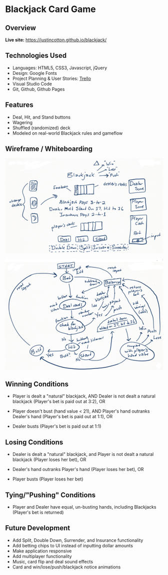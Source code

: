 # Blackjack Card Game
## Overview



**Live site:** <https://justincotton.github.io/blackjack/>

## Technologies Used

  * Languages: HTML5, CSS3, Javascript, jQuery
  * Design: Google Fonts
  * Project Planning & User Stories: [Trello](https://trello.com/b/51TjK5Yf/sei21)
  * Visual Studio Code
  * Git, Github, Github Pages


## Features

  * Deal, Hit, and Stand buttons
  * Wagering
  * Shuffled (randomized) deck
  * Modeled on real-world Blackjack rules and gameflow


## Wireframe / Whiteboarding

![Wireframe](https://github.com/JustinCotton/blackjack/blob/master/BlackjackWireframe.png)

![Whiteboarding](https://github.com/JustinCotton/blackjack/blob/master/BlackjackWhiteboard.png)

## Winning Conditions

   * Player is dealt a "natural" blackjack, AND
   Dealer is not dealt a natural blackjack (Player's bet is paid out at 3:2), OR
   
   * Player doesn't bust (hand value < 21), AND Player's hand outranks Dealer's hand (Player's bet is paid out at 1:1), OR  
   
   * Dealer busts (Player's bet is paid out at 1:1)

## Losing Conditions

   * Dealer is dealt a "natural" blackjack, and Player is not dealt a natural blackjack (Player loses her bet), OR
   
   * Dealer's hand outranks Player's hand (Player loses her bet), OR  
   
   * Player busts (Player loses her bet)

## Tying/"Pushing" Conditions

   * Player and Dealer have equal, un-busting hands, including Blackjacks (Player's bet is returned)

## Future Development

  * Add Split, Double Down, Surrender, and Insurance functionality
  * Add betting chips to UI instead of inputting dollar amounts
  * Make application responsive
  * Add multiplayer functionality
  * Music, card flip and deal sound effects
  * Card and win/lose/push/blackjack notice animations
  